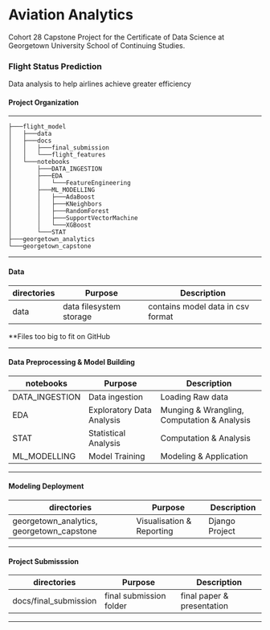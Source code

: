# Aviation Analytics
Cohort 28 Capstone Project for the Certificate of Data Science at Georgetown University School of Continuing Studies.

### Flight Status Prediction 
Data analysis to help airlines achieve greater efficiency

#### Project Organization
------------
```
├───flight_model
│   ├───data
│   ├───docs
│   │   ├───final_submission
│   │   └───flight_features
│   └───notebooks
│       ├───DATA_INGESTION
│       ├───EDA
│       │   └───FeatureEngineering
│       ├───ML_MODELLING
│       │   ├───AdaBoost
│       │   ├───KNeighbors
│       │   ├───RandomForest
│       │   ├───SupportVectorMachine
│       │   └───XGBoost
│       └───STAT
├───georgetown_analytics
└───georgetown_capstone
```
    

--------
#### Data

| directories | Purpose                 | Description                       |
| ----------- | ----------------------- | --------------------------------- |
| data        | data filesystem storage | contains model data in csv format |

**Files too big to fit on GitHub

--------

#### Data Preprocessing & Model Building

| notebooks      | Purpose                   | Description                                 |
| -------------- | ------------------------- | ------------------------------------------- |
| DATA_INGESTION | Data ingestion            | Loading Raw data                            |
| EDA            | Exploratory Data Analysis | Munging & Wrangling, Computation & Analysis |
| STAT           | Statistical Analysis      | Computation & Analysis                      |
| ML_MODELLING   | Model Training            | Modeling & Application                      |

--------

#### Modeling Deployment

| directories                               | Purpose                   | Description    |
| ----------------------------------------- | ------------------------- | -------------- |
| georgetown_analytics, georgetown_capstone | Visualisation & Reporting | Django Project |

--------

#### Project Submisssion

| directories           | Purpose                 | Description                |
| --------------------- | ----------------------- | -------------------------- |
| docs/final_submission | final submission folder | final paper & presentation |

--------




